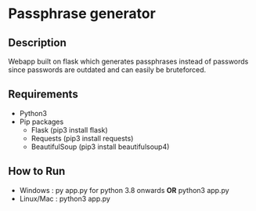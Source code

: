# Passphrase generator  

## Description  
Webapp built on flask which generates passphrases instead of passwords since passwords are outdated and can easily be bruteforced.  

## Requirements
* Python3  
* Pip packages
  * Flask (pip3 install flask)  
  * Requests (pip3 install requests)
  * BeautifulSoup (pip3 install beautifulsoup4)  

## How to Run
* Windows : py app.py for python 3.8 onwards **OR** python3 app.py
* Linux/Mac : python3 app.py
